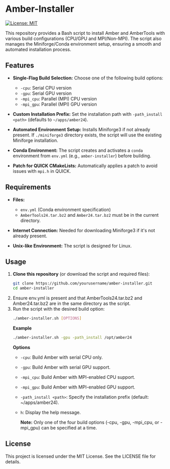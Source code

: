 # Amber-Installer

[![License: MIT](https://img.shields.io/badge/License-MIT-yellow.svg)](./LICENSE)

This repository provides a Bash script to install Amber and AmberTools with various build configurations (CPU/GPU and MPI/Non-MPI). The script also manages the Miniforge/Conda environment setup, ensuring a smooth and automated installation process.

## Features

- **Single-Flag Build Selection:** Choose one of the following build options:
  - `-cpu`: Serial CPU version
  - `-gpu`: Serial GPU version
  - `-mpi_cpu`: Parallel (MPI) CPU version
  - `-mpi_gpu`: Parallel (MPI) GPU version
  
- **Custom Installation Prefix:** Set the installation path with `-path_install <path>` (defaults to `~/apps/amber24`).

- **Automated Environment Setup:** Installs Miniforge3 if not already present. If `./miniforge3` directory exists, the script will use the existing Miniforge installation.

- **Conda Environment:** The script creates and activates a `conda` environment from `env.yml` (e.g., `amber-installer`) before building.

- **Patch for QUICK CMakeLists:** Automatically applies a patch to avoid issues with `mpi.h` in QUICK.

## Requirements

- **Files:**  
  - `env.yml` (Conda environment specification)  
  - `AmberTools24.tar.bz2` and `Amber24.tar.bz2` must be in the current directory.

- **Internet Connection:** Needed for downloading Miniforge3 if it's not already present.

- **Unix-like Environment:** The script is designed for Linux.

## Usage

1. **Clone this repository** (or download the script and required files):
   ```bash
   git clone https://github.com/yourusername/amber-installer.git
   cd amber-installer
2. Ensure env.yml is present and that AmberTools24.tar.bz2 and Amber24.tar.bz2 are in the same directory as the script.
3. Run the script with the desired build option:
   ```bash
   ./amber-installer.sh [OPTIONS]
   ```
   **Example**
   ```bash
   ./amber-installer.sh -gpu -path_install /opt/amber24
   ```
   **Options**
   - `-cpu`: Build Amber with serial CPU only.
   - `-gpu`: Build Amber with serial GPU support.
   - `-mpi_cpu`: Build Amber with MPI-enabled CPU support.
   - `-mpi_gpu`: Build Amber with MPI-enabled GPU support.
   - `-path_install <path>`: Specify the installation prefix (default: ~/apps/amber24).
   - `h`: Display the help message.
   
     **Note:** Only one of the four build options (-cpu, -gpu, -mpi_cpu, or -mpi_gpu) can be specified at a time.

## License
This project is licensed under the MIT License. See the LICENSE file for details.
